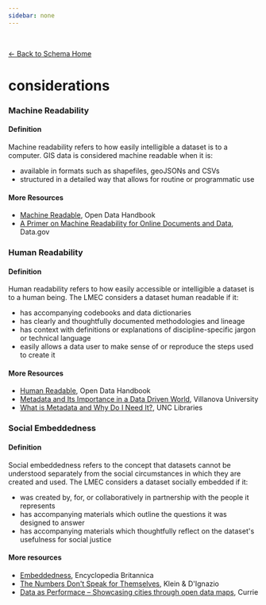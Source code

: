 ```yaml
---
sidebar: none
---
```


<br>

[← Back to Schema Home](./)

# considerations

<template>
   <table v-if="this.schema.considerations" id ="property-table">
     <p class="larger-text">{{this.schema.considerations.description}}</p>
  <tr>
    <th>Property</th>
    <th>Expected Type</th>
    <th>Required</th>
    <th>Description</th>
  </tr>
  <tr v-for="item, index in this.considerations" :key="index">
    <td><a :href="index + '.html'" >{{index}}</a></td>
    <td>{{item.type}}</td>
    <td></td>
    <td>{{item.description}}</td>
  </tr>
</table> 
</template>


<script>
import axios from 'axios'


export default {

    data() {
        return {
          schema: [],
          core: [],
          access: [],
          tags: [],
          considerations: [],
          resources: [],
          lifecycle: []
        }
    },
    methods: {
        whatsUp(){
          console.log(this.schema.considerations)
        }
    },
    computed: {
        data() {
            return this.$page.frontmatter
        }
    },
    created() {
        //returns a promise
        axios.get("https://raw.githubusercontent.com/bplmaps/data-description-schema/master/schema.json")
            .then(response => {
                this.schema = response.data.properties
                this.core = response.data.properties.core.properties
                this.access = response.data.properties.access
                this.tags = response.data.properties.tags.properties
                this.considerations = response.data.properties.considerations.properties
                this.resources = response.data.properties.resources.properties
                this.lifecycle = response.data.properties.lifecycle.properties
            }).catch(err => {
                console.log(err)
            })
    }
}
</script>

<style lang="stylus">

table#property-table
  width:100%

p.larger-text
  font-size 120%


</style>

### Machine Readability

#### Definition
Machine readability refers to how easily intelligible a dataset is to a computer.
GIS data is considered machine readable when it is:
- available in formats such as shapefiles, geoJSONs and CSVs
- structured in a detailed way that allows for routine or programmatic use

#### More Resources
- [Machine Readable](https://opendatahandbook.org/glossary/en/terms/machine-readable/), Open Data Handbook
- [A Primer on Machine Readability for Online Documents and Data](https://www.data.gov/developers/blog/primer-machine-readability-online-documents-and-data), Data.gov 


### Human Readability

#### Definition
Human readability refers to how easily accessible or intelligible a dataset is to a human being. The LMEC considers a dataset human readable if it:
- has accompanying codebooks and data dictionaries
- has clearly and thoughtfully documented methodologies and lineage
- has context with definitions or explanations of discipline-specific jargon or technical language
- easily allows a data user to make sense of or reproduce the steps used to create it

#### More Resources
- [Human Readable](https://opendatahandbook.org/glossary/en/terms/human-readable/), Open Data Handbook
- [Metadata and Its Importance in a Data Driven World](https://www.villanovau.com/resources/bi/metadata-importance-in-data-driven-world/), Villanova University
- [What is Metadata and Why Do I Need It?](https://guides.lib.unc.edu/metadata/importance#:~:text=Metadata%20ensures%20that%20we%20will,unless%20text%20metadata%20is%20available.), UNC Libraries

### Social Embeddedness

#### Definition

Social embeddedness refers to the concept that datasets cannot be understood separately from the social circumstances in which they are created and used. The LMEC considers a dataset socially embedded if it:
- was created by, for, or collaboratively in partnership with the people it represents
- has accompanying materials which outline the questions it was designed to answer
- has accompanying materials which thoughtfully reflect on the dataset's usefulness for social justice

#### More resources
- [Embeddedness](https://www.britannica.com/topic/embeddedness), Encyclopedia Britannica 
- [The Numbers Don't Speak for Themselves](https://data-feminism.mitpress.mit.edu/pub/czq9dfs5/release/2), Klein & D'Ignazio
- [Data as Performace – Showcasing cities through open data maps](https://journals.sagepub.com/doi/10.1177/2053951720907953), Currie